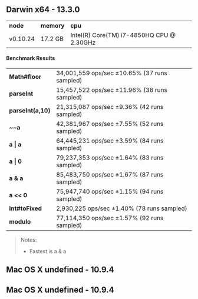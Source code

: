 Darwin x64 - 13.3.0
-----

<table><tr><td><b>node</b></td><td><b>memory</b></td><td><b>cpu</b></td></tr><tr><td>v0.10.24</td><td>17.2 GB</td><td>Intel(R) Core(TM) i7-4850HQ CPU @ 2.30GHz</td></tr></table>

#### Benchmark Results ####

<table><tr><td><b>Math#floor</b></td><td>34,001,559 ops/sec ±10.65% (37 runs sampled)</td></tr><tr><td><b>parseInt</b></td><td>15,457,522 ops/sec ±11.96% (38 runs sampled)</td></tr><tr><td><b>parseInt(a,10)</b></td><td>21,315,087 ops/sec ±9.36% (42 runs sampled)</td></tr><tr><td><b>~~a</b></td><td>42,381,967 ops/sec ±7.55% (52 runs sampled)</td></tr><tr><td><b>a | a</b></td><td>64,445,231 ops/sec ±3.59% (84 runs sampled)</td></tr><tr><td><b>a | 0</b></td><td>79,237,353 ops/sec ±1.64% (83 runs sampled)</td></tr><tr><td><b>a & a</b></td><td>85,483,750 ops/sec ±1.67% (87 runs sampled)</td></tr><tr><td><b>a << 0</b></td><td>75,947,740 ops/sec ±1.15% (94 runs sampled)</td></tr><tr><td><b>Int#toFixed</b></td><td>2,930,225 ops/sec ±1.40% (78 runs sampled)</td></tr><tr><td><b>modulo</b></td><td>77,114,350 ops/sec ±1.57% (92 runs sampled)</td></tr></table>

> Notes:
> - Fastest is a & a

Mac OS X undefined - 10.9.4
-----

Mac OS X undefined - 10.9.4
-----

